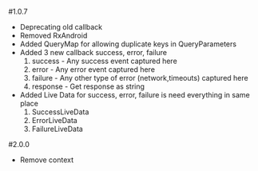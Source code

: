 #1.0.7
* Deprecating old callback
* Removed RxAndroid 
* Added QueryMap for allowing duplicate keys in QueryParameters
* Added 3 new callback success, error, failure
  1. success - Any success event captured here
  2. error - Any error event captured here
  3. failure - Any other type of error (network,timeouts) captured here
  4. response - Get response as string
* Added Live Data for success, error, failure is need everything in same place
  1. SuccessLiveData
  2. ErrorLiveData
  3. FailureLiveData
  
#2.0.0
* Remove context
